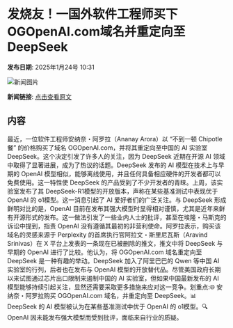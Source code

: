 # 发烧友！一国外软件工程师买下OGOpenAI.com域名并重定向至DeepSeek

**发布日期**: 2025年1月24号 10:31

![新闻图片](https://upload.chinaz.com/2025/0124/6387331145272121057223303.png)

**新闻链接**: [点击查看原文](https://www.aibase.com/zh/news/14979)

## 内容

最近，一位软件工程师安纳奈・阿罗拉（Ananay Arora）以 “不到一顿 Chipotle 餐” 的价格购买了域名 OGOpenAI.com，并将其重定向至中国的 AI 实验室 DeepSeek。这个决定引发了许多人的关注，因为 DeepSeek 近期在开源 AI 领域中取得了显著进展，成为了热议的话题。DeepSeek 发布的 AI 模型在技术上与早期的 OpenAI 模型相似，能够离线使用，并且任何具备相应硬件的开发者都可以免费使用。这一特性使 DeepSeek 的产品受到了不少开发者的青睐。上周，该实验室发布了其 DeepSeek-R1模型的开放版本，声称在某些基准测试中表现优于 OpenAI 的 o1模型。这一消息引起了 AI 爱好者们的广泛关注。与 DeepSeek 形成鲜明对比的是，OpenAI 目前在发布其强大模型时显得相对谨慎，尤其是近年来鲜有开源形式的发布。这一做法引发了一些业内人士的批评，甚至在埃隆・马斯克的诉讼中提到，指责 OpenAI 没有遵循其最初的非营利使命。阿罗拉表示，购买该域名的灵感来源于 Perplexity 的首席执行官阿拉文・斯里尼瓦斯（Aravind Srinivas）在 X 平台上发表的一条现在已被删除的推文，推文中将 DeepSeek 与早期的 OpenAI 进行了比较。他认为，将 OGOpenAI.com 域名重定向至 DeepSeek 是一种有趣的举动。DeepSeek 加入了阿里巴巴的 Qwen 等中国 AI 实验室的行列，后者也在发布与 OpenAI 模型的开放替代品。尽管美国政府长期以来试图通过芯片出口限制来遏制中国的 AI 实验室，但如果中国最新发布的 AI 模型能够持续引起关注，显然还需要采取更多措施来应对这一竞争。划重点:🌐 安纳奈・阿罗拉购买 OGOpenAI.com 域名，并重定向至 DeepSeek。📊 DeepSeek 的 AI 模型被认为在某些基准测试中优于 OpenAI 的 o1模型。🔍 OpenAI 因未能发布强大模型而受到批评，面临来自行业的质疑。
